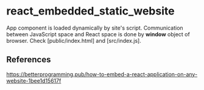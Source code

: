 # react_embedded_static_website

App component is loaded dynamically by site's script.
Communication between JavaScript space and React space is done by **window** object of browser. Check [public/index.html] and [src/index.js].

## References

https://betterprogramming.pub/how-to-embed-a-react-application-on-any-website-1bee1d15617f
